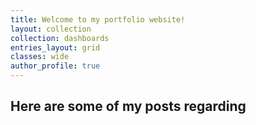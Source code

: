 ```yaml
---
title: Welcome to my portfolio website!
layout: collection
collection: dashboards
entries_layout: grid
classes: wide
author_profile: true
---
```


## Here are some of my posts regarding